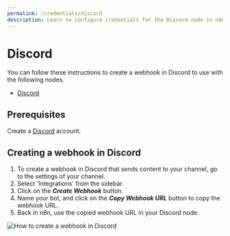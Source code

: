 ```yaml
---
permalink: /credentials/discord
description: Learn to configure credentials for the Discord node in n8n
---
```


# Discord
You can follow these instructions to create a webhook in Discord to use with the following nodes.
- [Discord](../../nodes-library/nodes/Discord/README.md)


## Prerequisites

Create a [Discord](https://www.discord.com/) account.

## Creating a webhook in Discord

1. To create a webhook in Discord that sends content to your channel, go to the settings of your channel.
2. Select 'Integrations' from the sidebar.
3. Click on the ***Create Webhook*** button.
4. Name your bot, and click on the ***Copy Webhook URL*** button to copy the webhook URL.
5. Back in n8n, use the copied webhook URL in your Discord node.

![How to create a webhook in Discord](./create-webhook.gif)

<!-- ## Using OAuth

1. Access this [Discord Developer Portal](https://discord.com/developers/applications).
2. Click on "New Application".
3. Enter the name and click "Create".
4. Use Client Secret and Client ID in your Discord node credentials in n8n.
5. Enter n8n provided redirect URL in the configuration. ![Redirect URL Explanation here](../README.md).


![Getting Discord credentials](./using-oauth.gif) -->
